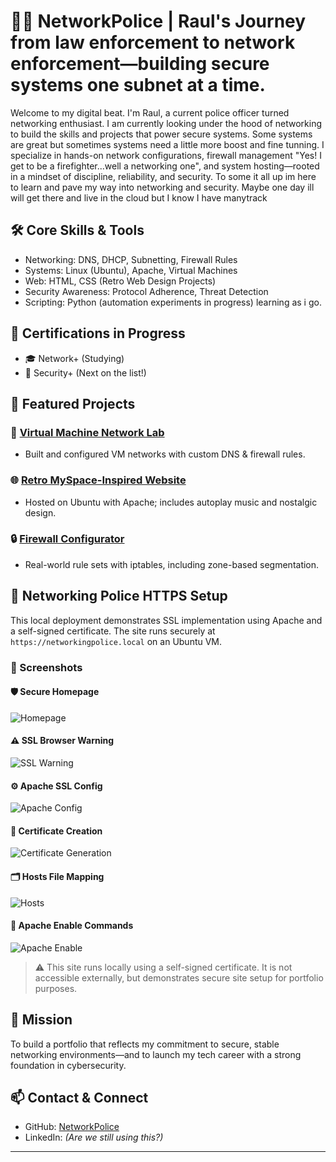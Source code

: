 # 👮‍♂️ NetworkPolice | Raul's Journey from law enforcement to network enforcement—building secure systems one subnet at a time.

Welcome to my digital beat. I'm Raul, a current police officer turned networking enthusiast. I am currently looking under the hood of networking to build the skills and projects that power secure systems. Some systems are great but sometimes systems need a little more boost and fine tunning. I specialize in hands-on network configurations, firewall management "Yes! I get to be a firefighter...well a networking one", and system hosting—rooted in a mindset of discipline, reliability, and security. To some it all up im here to learn and pave my way into networking and security. Maybe one day ill will get there and live in the cloud but I know I have manytrack 

## 🛠️ Core Skills & Tools
- Networking: DNS, DHCP, Subnetting, Firewall Rules
- Systems: Linux (Ubuntu), Apache, Virtual Machines
- Web: HTML, CSS (Retro Web Design Projects)
- Security Awareness: Protocol Adherence, Threat Detection
- Scripting: Python (automation experiments in progress) learning as i go.

## 🚨 Certifications in Progress
- 🎓 Network+ (Studying)
- 🔐 Security+ (Next on the list!)

## 📁 Featured Projects
### 🔗 [Virtual Machine Network Lab](https://github.com/NetworkPolice/vm-networking-lab)
- Built and configured VM networks with custom DNS & firewall rules.

### 🌐 [Retro MySpace-Inspired Website](https://github.com/NetworkPolice/retro-web-hosting)
- Hosted on Ubuntu with Apache; includes autoplay music and nostalgic design.

### 🔒 [Firewall Configurator](https://github.com/NetworkPolice/firewall-config-lab)
- Real-world rule sets with iptables, including zone-based segmentation.

## 🔐 Networking Police HTTPS Setup

This local deployment demonstrates SSL implementation using Apache and a self-signed certificate. The site runs securely at `https://networkingpolice.local` on an Ubuntu VM.

### 📸 Screenshots

#### 🛡️ Secure Homepage
![Homepage](screenshots/homepage.png)

#### ⚠️ SSL Browser Warning
![SSL Warning](screenshots/ssl-warning.png)

#### ⚙️ Apache SSL Config
![Apache Config](screenshots/apache-config.png)

#### 🔏 Certificate Creation
![Certificate Generation](screenshots/cert-generation1.png)

#### 🗂️ Hosts File Mapping
![Hosts](screenshots/host-edit.png)

#### 🧰 Apache Enable Commands
![Apache Enable](screenshots/apache-enable.png)

> ⚠️ This site runs locally using a self-signed certificate. It is not accessible externally, but demonstrates secure site setup for portfolio purposes.

## 🎯 Mission
To build a portfolio that reflects my commitment to secure, stable networking environments—and to launch my tech career with a strong foundation in cybersecurity.

## 📫 Contact & Connect
- GitHub: [NetworkPolice](https://github.com/NetworkPolice)
- LinkedIn: *(Are we still using this?)*


---
